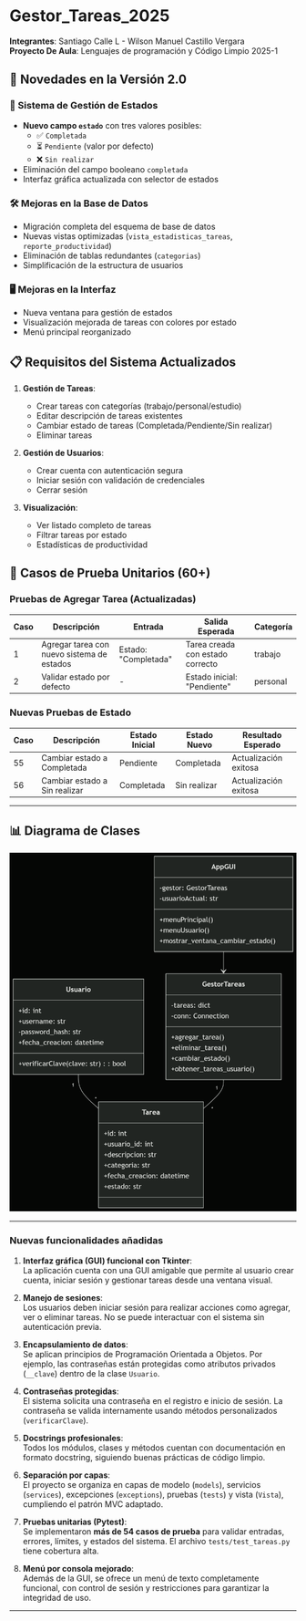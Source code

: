 # Gestor_Tareas_2025

**Integrantes**: Santiago Calle L - Wilson Manuel Castillo Vergara  
**Proyecto De Aula**: Lenguajes de programación y Código Limpio 2025-1

## 🚀 Novedades en la Versión 2.0

### 🔄 Sistema de Gestión de Estados
- **Nuevo campo `estado`** con tres valores posibles:
  - ✅ `Completada`
  - ⏳ `Pendiente` (valor por defecto)
  - ❌ `Sin realizar`
- Eliminación del campo booleano `completada`
- Interfaz gráfica actualizada con selector de estados

### 🛠️ Mejoras en la Base de Datos
- Migración completa del esquema de base de datos
- Nuevas vistas optimizadas (`vista_estadisticas_tareas`, `reporte_productividad`)
- Eliminación de tablas redundantes (`categorias`)
- Simplificación de la estructura de usuarios

### 🖥️ Mejoras en la Interfaz
- Nueva ventana para gestión de estados
- Visualización mejorada de tareas con colores por estado
- Menú principal reorganizado

## 📋 Requisitos del Sistema Actualizados

1. **Gestión de Tareas**:
   - Crear tareas con categorías (trabajo/personal/estudio)
   - Editar descripción de tareas existentes
   - Cambiar estado de tareas (Completada/Pendiente/Sin realizar)
   - Eliminar tareas

2. **Gestión de Usuarios**:
   - Crear cuenta con autenticación segura
   - Iniciar sesión con validación de credenciales
   - Cerrar sesión

3. **Visualización**:
   - Ver listado completo de tareas
   - Filtrar tareas por estado
   - Estadísticas de productividad

## 🧪 Casos de Prueba Unitarios (60+)

### Pruebas de Agregar Tarea (Actualizadas)

| Caso | Descripción | Entrada | Salida Esperada | Categoría |
|------|-------------|---------|-----------------|-----------|
| 1 | Agregar tarea con nuevo sistema de estados | Estado: "Completada" | Tarea creada con estado correcto | trabajo |
| 2 | Validar estado por defecto | - | Estado inicial: "Pendiente" | personal |

### Nuevas Pruebas de Estado

| Caso | Descripción | Estado Inicial | Estado Nuevo | Resultado Esperado |
|------|-------------|----------------|--------------|---------------------|
| 55 | Cambiar estado a Completada | Pendiente | Completada | Actualización exitosa |
| 56 | Cambiar estado a Sin realizar | Completada | Sin realizar | Actualización exitosa |

---
## 📊 Diagrama de Clases

![Diagrama de Clases del Gestor de Tareas](image.png)

---

### **Nuevas funcionalidades añadidas**

1. **Interfaz gráfica (GUI) funcional con Tkinter**:  
   La aplicación cuenta con una GUI amigable que permite al usuario crear cuenta, iniciar sesión y gestionar tareas desde una ventana visual.

2. **Manejo de sesiones**:  
   Los usuarios deben iniciar sesión para realizar acciones como agregar, ver o eliminar tareas. No se puede interactuar con el sistema sin autenticación previa.

3. **Encapsulamiento de datos**:  
   Se aplican principios de Programación Orientada a Objetos. Por ejemplo, las contraseñas están protegidas como atributos privados (`__clave`) dentro de la clase `Usuario`.

4. **Contraseñas protegidas**:  
   El sistema solicita una contraseña en el registro e inicio de sesión. La contraseña se valida internamente usando métodos personalizados (`verificarClave`).

5. **Docstrings profesionales**:  
   Todos los módulos, clases y métodos cuentan con documentación en formato docstring, siguiendo buenas prácticas de código limpio.

6. **Separación por capas**:  
   El proyecto se organiza en capas de modelo (`models`), servicios (`services`), excepciones (`exceptions`), pruebas (`tests`) y vista (`Vista`), cumpliendo el patrón MVC adaptado.

7. **Pruebas unitarias (Pytest)**:  
   Se implementaron **más de 54 casos de prueba** para validar entradas, errores, límites, y estados del sistema. El archivo `tests/test_tareas.py` tiene cobertura alta.

8. **Menú por consola mejorado**:  
   Además de la GUI, se ofrece un menú de texto completamente funcional, con control de sesión y restricciones para garantizar la integridad de uso.

---
